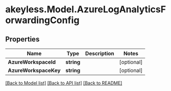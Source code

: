 # akeyless.Model.AzureLogAnalyticsForwardingConfig

## Properties

Name | Type | Description | Notes
------------ | ------------- | ------------- | -------------
**AzureWorkspaceId** | **string** |  | [optional] 
**AzureWorkspaceKey** | **string** |  | [optional] 

[[Back to Model list]](../README.md#documentation-for-models) [[Back to API list]](../README.md#documentation-for-api-endpoints) [[Back to README]](../README.md)


